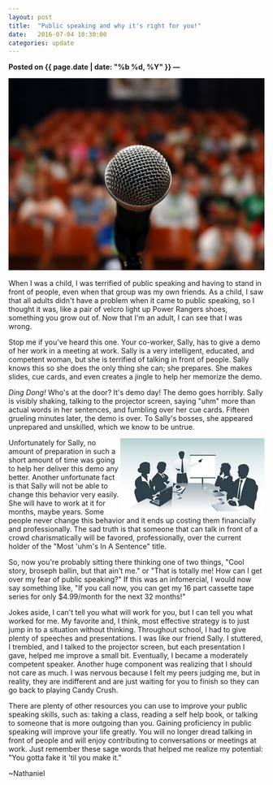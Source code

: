 ```yaml
---
layout: post
title:  "Public speaking and why it's right for you!"
date:   2016-07-04 10:30:00
categories: update
---
```

**Posted on {{ page.date | date: "%b %d, %Y" }} &mdash;**

<img src="/../_images/public-speaking.jpg" alt="public speaking"/>

<p>
When I was a child, I was terrified of public speaking and having to stand in front of people, even when that group
was my own friends. As a child, I saw that all adults didn't have a problem when it came
to public speaking, so I thought it was, like a pair of velcro light up Power Rangers shoes, something you grow out of.
Now that I'm an adult, I can see that I was wrong.
</p>

<p>
Stop me if you've heard this one. Your co-worker, Sally, has to give a demo of her work in a meeting at work.
Sally is a very intelligent, educated, and competent woman, but she is terrified of talking in front of people.
Sally knows this so she does the only thing she can; she prepares. She makes slides, cue cards,
and even creates a jingle to help her memorize the demo.
</p>

<p><em>Ding Dong!</em> Who's at the door? It's demo day!
The demo goes horribly. Sally is visibly shaking, talking to the projector screen, saying "uhm" more than actual
words in her sentences, and fumbling over her cue cards. Fifteen grueling minutes later, the demo is over. To Sally's
bosses, she appeared unprepared and unskilled, which we know to be untrue.
</p>

<p>
<img src="/../_images/public-speaking-2.jpg" alt="public speaking" align="right"/>
Unfortunately for Sally, no amount of preparation in such a short amount of time was going to help her deliver this demo any better.
Another unfortunate fact is that Sally will not be able to change this behavior very easily. She will
 have to work at it for months, maybe years. Some people never change this behavior and it ends
 up costing them financially and professionally. The sad truth is that someone that
 can talk in front of a crowd charismatically will be favored, professionally, over the current holder of the
 "Most 'uhm's In A Sentence" title.
</p>

<p>
So, now you're probably sitting there thinking one of two things, "Cool story, broseph ballin, but that ain't me." or
"That is totally me! How can I get over my fear of public speaking?" If this was an infomercial, I would now
say something like, "If you call now, you can get my 16 part cassette tape series for only $4.99/month for the next 32 months!"
</p>

<p>
Jokes aside, I can't tell you what will work for you, but I can tell you what worked for me. My favorite and, I think,
most effective strategy is to just jump in to a situation without thinking. Throughout school, I had to give plenty of
speeches and presentations. I was like our friend Sally. I stuttered, I trembled, and I talked to the projector
screen, but each presentation I gave, helped me improve a small bit. Eventually, I became a moderately competent
speaker. Another huge component was realizing that I should not care as much. I was nervous because I felt my
peers judging me, but in reality, they are indifferent and are just waiting for you to finish so they can go back
to playing Candy Crush.
</p>

<p>
There are plenty of other resources you can use to improve your public speaking skills, such as: taking a class,
reading a self help book, or talking to someone that is more outgoing than you. Gaining proficiency in public speaking will
improve your life greatly. You will no longer dread talking in front of people and will
enjoy contributing to conversations or meetings at work. Just remember these sage words that helped me realize my potential: "You gotta fake it 'til you make it."
</p>

<p>
~Nathaniel
</p>
